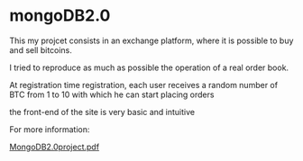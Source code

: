 # mongoDB2.0

This my projcet consists in an exchange platform, where it is possible to buy and sell bitcoins.

I tried to reproduce as much as possible the operation of a real order book.

At registration time registration, each user receives a random number of BTC from 1 to 10 with which he can start placing orders

the front-end of the site is very basic and intuitive

For more information:

[MongoDB2.0project.pdf](https://github.com/Ciriosss/mongoDB2.0/files/6228154/MongoDB2.0project.pdf)

